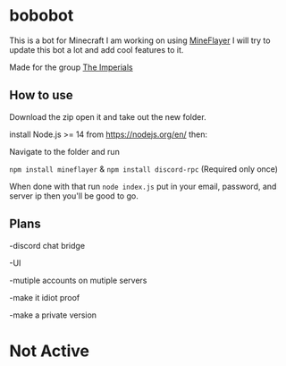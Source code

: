 # bobobot
This is a bot for Minecraft I am working on using [MineFlayer](https://github.com/PrismarineJS/mineflayer/tree/master/) I will try to update this bot a lot and add cool features to it.

Made for the group [The Imperials](https://discord.gg/tYMF7Rb5JY)

## How to use 

Download the zip open it and take out the new folder.

install Node.js >= 14 from https://nodejs.org/en/ then:

Navigate to the folder and run

```npm install mineflayer``` & ```npm install discord-rpc``` (Required only once)

When done with that run ``` node index.js ``` put in your email, password, and server ip then you'll be good to go.

## Plans
-discord chat bridge

-UI

-mutiple accounts on mutiple servers

-make it idiot proof

-make a private version

# Not Active
